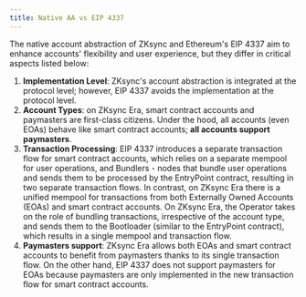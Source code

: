 ```yaml
---
title: Native AA vs EIP 4337
---
```


The native account abstraction of ZKsync and Ethereum's EIP 4337 aim to enhance
accounts' flexibility and user experience, but they differ in critical aspects listed below:

1. **Implementation Level**: ZKsync's account abstraction is integrated at the
protocol level; however, EIP 4337 avoids the implementation at the protocol level.
2. **Account Types**: on ZKsync Era, smart contract accounts and paymasters are
first-class citizens. Under the hood, all accounts (even EOAs) behave like smart
contract accounts; **all accounts support paymasters**.
3. **Transaction Processing**: EIP 4337 introduces a separate transaction flow for
smart contract accounts, which relies on a separate mempool for user operations, and
Bundlers - nodes that bundle user operations and sends them to be processed by the
EntryPoint contract, resulting in two separate transaction flows. In contrast, on
ZKsync Era there is a unified mempool for transactions from both Externally Owned
Accounts (EOAs) and smart contract accounts. On ZKsync Era, the Operator takes on
the role of bundling transactions, irrespective of the account type, and sends them
to the Bootloader (similar to the EntryPoint contract), which results in a single
mempool and transaction flow.
4. **Paymasters support**: ZKsync Era allows both EOAs and smart contract accounts
to benefit from paymasters thanks to its single transaction flow. On the other hand,
EIP 4337 does not support paymasters for EOAs because paymasters are only
implemented in the new transaction flow for smart contract accounts.
